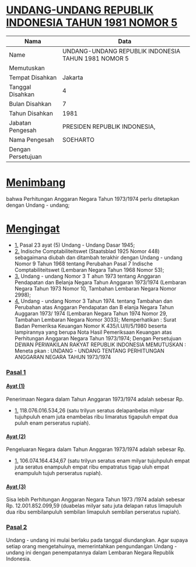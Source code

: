 # [UNDANG-UNDANG REPUBLIK INDONESIA TAHUN 1981 NOMOR 5](http://example.org/legal/document/uu/1981/5)

| Nama | Data |
| ------ | ----- |
|Name|UNDANG-UNDANG REPUBLIK INDONESIA TAHUN 1981 NOMOR 5|
|Memutuskan||
|Tempat Disahkan|Jakarta|
|Tanggal Disahkan|4|
|Bulan Disahkan|7|
|Tahun Disahkan|1981|
|Jabatan Pengesah|PRESIDEN REPUBLIK INDONESIA,|
|Nama Pengesah|SOEHARTO|
|Dengan Persetujuan||
# [Menimbang](http://example.org/legal/document/uu/1981/5/menimbang)
bahwa Perhitungan Anggaran Negara Tahun 1973/1974 perlu ditetapkan dengan Undang - undang;
# [Mengingat](http://example.org/legal/document/uu/1981/5/mengingat)

* [1.](http://example.org/legal/document/uu/1981/5/mengingat/point/0001) Pasal 23 ayat (5) Undang - Undang Dasar 1945;
* [2.](http://example.org/legal/document/uu/1981/5/mengingat/point/0002) Indische Comptabiliteitswet (Staatsblad 1925 Nomor 448) sebagaimana diubah dan ditambah terakhir dengan Undang - undang Nomor 9 Tahun 1968 tentang Perubahan Pasal 7 Indische Comptabiliteitswet (Lembaran Negara Tahun 1968 Nomor 53);
* [3.](http://example.org/legal/document/uu/1981/5/mengingat/point/0003) Undang - undang Nomor 3 T ahun 1973 tentang Anggaran Pendapatan dan Belanja Negara Tahun Anggaran 1973/1974 (Lembaran Negara Tahun 1973 Nomor 10, Tambahan Lembaran Negara Nomor 2998);
* [4.](http://example.org/legal/document/uu/1981/5/mengingat/point/0004) Undang - undang Nomor 3 Tahun 1974. tentang Tambahan dan Perubahan atas Anggaran Pendapatan dan B elanja Negara Tahun Auggaran 1973/ 1974 (Lembaran Negara Tahun 1974 Nomor 29, Tambahan Lembaran Negara Nomor 3033); Memperhatikan : Surat Badan Pemeriksa Keuangan Nomor K 435/I.U/II/5/1980 beserta lampirannya yang berupa Nota Hasil Pemeriksaan Keuangan atas Perhitungan Anggaran Negara Tahun 1973/1974; Dengan Persetujuan DEWAN PERWAKILAN RAKYAT REPUBLIK INDONESIA MEMUTUSKAN : Meneta pkan : UNDANG - UNDANG TENTANG PERHITUNGAN ANGGARAN NEGARA TAHUN 1973/1974

### [Pasal 1](http://example.org/legal/document/uu/1981/5/pasal/0001)

#### [Ayat (1)](http://example.org/legal/document/uu/1981/5/pasal/0001/version/19810704/ayat/0001)
Penerimaan Negara dalam Tahun Anggaran 1973/1974 adalah sebesar Rp.
* [1.](http://example.org/legal/document/uu/1981/5/pasal/0001/version/19810704/ayat/0001/point/0001) 118.076.016.534,26 (satu trilyun seratus delapanbelas milyar tujuhpuluh enam juta enambelas ribu limaratus tigapuluh empat dua puluh enam perseratus rupiah).

#### [Ayat (2)](http://example.org/legal/document/uu/1981/5/pasal/0001/version/19810704/ayat/0002)
Pengeluaran Negara dalam Tahun Anggaran 1973/1974 adalah sebesar Rp.
* [1.](http://example.org/legal/document/uu/1981/5/pasal/0001/version/19810704/ayat/0002/point/0001) 106.074.164.434,67 (satu trilyun seratus enam milyar tujuhpuluh empat juta seratus enampuluh empat ribu empatratus tigap uluh empat enampuluh tujuh perseratus rupiah).

#### [Ayat (3)](http://example.org/legal/document/uu/1981/5/pasal/0001/version/19810704/ayat/0003)
Sisa lebih Perhitungan Anggaran Negara Tahun 1973 /1974 adalah sebesar Rp. 12.001.852.099,59 (duabelas milyar satu juta delapan ratus limapuluh dua ribu sembilanpuluh sembilan limapuluh sembilan perseratus rupiah).


### [Pasal 2](http://example.org/legal/document/uu/1981/5/pasal/0002)
Undang - undang ini mulai berlaku pada tanggal diundangkan. Agar supaya setiap orang mengetahuinya, memerintahkan pengundangan Undang - undang ini dengan penempatannya dalam Lembaran Negara Republik Indonesia.

